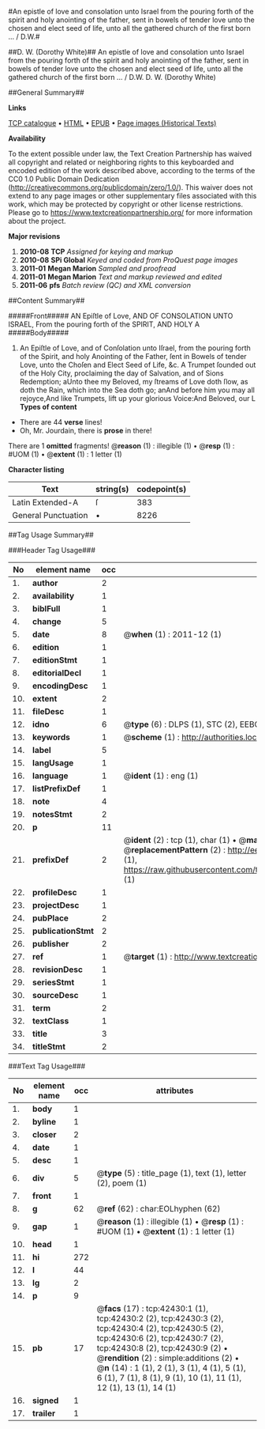 #An epistle of love and consolation unto Israel from the pouring forth of the spirit and holy anointing of the father, sent in bowels of tender love unto the chosen and elect seed of life, unto all the gathered church of the first born ... / D.W.#

##D. W. (Dorothy White)##
An epistle of love and consolation unto Israel from the pouring forth of the spirit and holy anointing of the father, sent in bowels of tender love unto the chosen and elect seed of life, unto all the gathered church of the first born ... / D.W.
D. W. (Dorothy White)

##General Summary##

**Links**

[TCP catalogue](http://www.ota.ox.ac.uk/tcp/)  • 
[HTML](http://tei.it.ox.ac.uk/tcp/Texts-HTML/free/A65/A65727.html)  • 
[EPUB](http://tei.it.ox.ac.uk/tcp/Texts-EPUB/free/A65/A65727.epub) • 
[Page images (Historical Texts)](https://historicaltexts.jisc.ac.uk/eebo-09096894e)

**Availability**

To the extent possible under law, the Text Creation Partnership has waived all copyright and related or neighboring rights to this keyboarded and encoded edition of the work described above, according to the terms of the CC0 1.0 Public Domain Dedication (http://creativecommons.org/publicdomain/zero/1.0/). This waiver does not extend to any page images or other supplementary files associated with this work, which may be protected by copyright or other license restrictions. Please go to https://www.textcreationpartnership.org/ for more information about the project.

**Major revisions**

1. __2010-08__ __TCP__ *Assigned for keying and markup*
1. __2010-08__ __SPi Global__ *Keyed and coded from ProQuest page images*
1. __2011-01__ __Megan Marion__ *Sampled and proofread*
1. __2011-01__ __Megan Marion__ *Text and markup reviewed and edited*
1. __2011-06__ __pfs__ *Batch review (QC) and XML conversion*

##Content Summary##

#####Front#####
AN Epiſtle of Love, AND OF CONSOLATION UNTO ISRAEL, From the pouring forth of the SPIRIT, AND HOLY A
#####Body#####

1. An Epiſtle of Love, and of Conſolation unto Iſrael, from the pouring forth of the Spirit, and holy Anointing of the Father, ſent in Bowels of tender Love, unto the Choſen and Elect Seed of Life, &c.
A Trumpet ſounded out of the Holy City, proclaiming the day of Salvation, and of Sions Redemption; aUnto thee my Beloved, my ſtreams of Love doth ſlow, as doth the Rain, which into the Sea doth go; anAnd before him you may all rejoyce,And like Trumpets, lift up your glorious Voice:And Beloved, our L
**Types of content**

  * There are 44 **verse** lines!
  * Oh, Mr. Jourdain, there is **prose** in there!

There are 1 **omitted** fragments! 
 @__reason__ (1) : illegible (1)  •  @__resp__ (1) : #UOM (1)  •  @__extent__ (1) : 1 letter (1)

**Character listing**


|Text|string(s)|codepoint(s)|
|---|---|---|
|Latin Extended-A|ſ|383|
|General Punctuation|•|8226|

##Tag Usage Summary##

###Header Tag Usage###

|No|element name|occ|attributes|
|---|---|---|---|
|1.|__author__|2||
|2.|__availability__|1||
|3.|__biblFull__|1||
|4.|__change__|5||
|5.|__date__|8| @__when__ (1) : 2011-12 (1)|
|6.|__edition__|1||
|7.|__editionStmt__|1||
|8.|__editorialDecl__|1||
|9.|__encodingDesc__|1||
|10.|__extent__|2||
|11.|__fileDesc__|1||
|12.|__idno__|6| @__type__ (6) : DLPS (1), STC (2), EEBO-CITATION (1), OCLC (1), VID (1)|
|13.|__keywords__|1| @__scheme__ (1) : http://authorities.loc.gov/ (1)|
|14.|__label__|5||
|15.|__langUsage__|1||
|16.|__language__|1| @__ident__ (1) : eng (1)|
|17.|__listPrefixDef__|1||
|18.|__note__|4||
|19.|__notesStmt__|2||
|20.|__p__|11||
|21.|__prefixDef__|2| @__ident__ (2) : tcp (1), char (1)  •  @__matchPattern__ (2) : ([0-9\-]+):([0-9IVX]+) (1), (.+) (1)  •  @__replacementPattern__ (2) : http://eebo.chadwyck.com/downloadtiff?vid=$1&page=$2 (1), https://raw.githubusercontent.com/textcreationpartnership/Texts/master/tcpchars.xml#$1 (1)|
|22.|__profileDesc__|1||
|23.|__projectDesc__|1||
|24.|__pubPlace__|2||
|25.|__publicationStmt__|2||
|26.|__publisher__|2||
|27.|__ref__|1| @__target__ (1) : http://www.textcreationpartnership.org/docs/. (1)|
|28.|__revisionDesc__|1||
|29.|__seriesStmt__|1||
|30.|__sourceDesc__|1||
|31.|__term__|2||
|32.|__textClass__|1||
|33.|__title__|3||
|34.|__titleStmt__|2||


###Text Tag Usage###

|No|element name|occ|attributes|
|---|---|---|---|
|1.|__body__|1||
|2.|__byline__|1||
|3.|__closer__|2||
|4.|__date__|1||
|5.|__desc__|1||
|6.|__div__|5| @__type__ (5) : title_page (1), text (1), letter (2), poem (1)|
|7.|__front__|1||
|8.|__g__|62| @__ref__ (62) : char:EOLhyphen (62)|
|9.|__gap__|1| @__reason__ (1) : illegible (1)  •  @__resp__ (1) : #UOM (1)  •  @__extent__ (1) : 1 letter (1)|
|10.|__head__|1||
|11.|__hi__|272||
|12.|__l__|44||
|13.|__lg__|2||
|14.|__p__|9||
|15.|__pb__|17| @__facs__ (17) : tcp:42430:1 (1), tcp:42430:2 (2), tcp:42430:3 (2), tcp:42430:4 (2), tcp:42430:5 (2), tcp:42430:6 (2), tcp:42430:7 (2), tcp:42430:8 (2), tcp:42430:9 (2)  •  @__rendition__ (2) : simple:additions (2)  •  @__n__ (14) : 1 (1), 2 (1), 3 (1), 4 (1), 5 (1), 6 (1), 7 (1), 8 (1), 9 (1), 10 (1), 11 (1), 12 (1), 13 (1), 14 (1)|
|16.|__signed__|1||
|17.|__trailer__|1||

